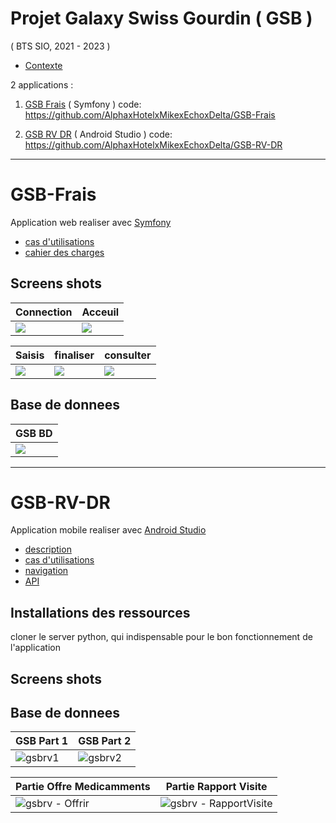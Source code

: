 # Projet Galaxy Swiss Gourdin ( GSB )
( BTS SIO, 2021 - 2023 )

* [Contexte](01-GSB-Organisation.pdf)

2 applications :
1. [GSB Frais](#gsb-frais) ( Symfony )
code: https://github.com/AlphaxHotelxMikexEchoxDelta/GSB-Frais

2. [GSB RV DR](#gsb-rv-dr) (  Android Studio )
code: https://github.com/AlphaxHotelxMikexEchoxDelta/GSB-RV-DR

___
# GSB-Frais
Application web realiser avec [Symfony](https://symfony.com)
   * [cas d'utilisations](03-GSB-Frais-UC-BD.pdf)
   * [cahier des charges](02-SIO-SLAM-GSB-Frais-CahierDesCharges.pdf)

## Screens shots

| Connection | Acceuil |
| ------- | ------- |
![](https://user-images.githubusercontent.com/95902084/230664348-2a29579d-09ff-4fae-be12-a0d6d5cbcd38.png)</td> | ![](https://user-images.githubusercontent.com/95902084/230664631-0e6b59d1-81e3-4e3a-a6bd-24b936e85933.png) |

| Saisis | finaliser | consulter |
| ------- | ------- | ------- |
| ![](https://user-images.githubusercontent.com/95902084/230664761-ae17eecc-ccb2-4c28-aeb7-d39564fd948e.png) | ![](https://user-images.githubusercontent.com/95902084/230664771-3e94a5a9-8c02-4832-808a-a360655a4ec8.png) | ![](https://user-images.githubusercontent.com/95902084/230664774-af0b32bb-10b6-4863-979d-e7d1c31c936c.png) |

## Base de donnees

| GSB BD |
| ------- |
| ![](https://user-images.githubusercontent.com/95902084/230710739-f7fc551a-291d-4b5f-ba80-6a407e7df840.png) |

___
# GSB-RV-DR
Application mobile realiser avec [Android Studio](https://developer.android.com/studio/)
   * [description](01-GSB-AppliRV-FicheDescriptive.pdf) 
   * [cas d'utilisations](02-GSB-AppliRV-Visiteur-UC.pdf)
   * [navigation](04-GSB-AppliRV-Navigation.pdf)
   * [API](05-GSB-AppliRV-Documentation-API.pdf)

## Installations des ressources
cloner le server python, qui indispensable pour le bon fonctionnement de l'application

## Screens shots

## Base de donnees

| GSB Part 1 | GSB Part 2 | 
| ------- | ------- |
| ![gsbrv1](https://user-images.githubusercontent.com/95902084/230669616-a2e9394b-78b0-4537-bce8-630c7590380c.png)| ![gsbrv2](https://user-images.githubusercontent.com/95902084/230670840-6a7226e7-63ed-4638-9aad-5b954e84fc1b.png) |

| Partie Offre Medicamments | Partie Rapport Visite | 
| ------- | ------- |
| ![gsbrv - Offrir](https://user-images.githubusercontent.com/95902084/230671396-9d6318cd-e081-4acc-8a3c-6b41d79e9562.png) | ![gsbrv - RapportVisite](https://user-images.githubusercontent.com/95902084/230671431-cb0b9f5c-8f7d-4087-bd6c-dc62433637f0.png) |
